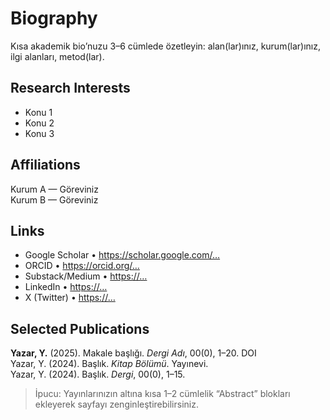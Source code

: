 # Biography
Kısa akademik bio’nuzu 3–6 cümlede özetleyin: alan(lar)ınız, kurum(lar)ınız, ilgi alanları, metod(lar).

## Research Interests
- Konu 1
- Konu 2
- Konu 3

## Affiliations
Kurum A — Göreviniz  
Kurum B — Göreviniz  

## Links
- Google Scholar • <https://scholar.google.com/…>
- ORCID • <https://orcid.org/…>
- Substack/Medium • <https://…>
- LinkedIn • <https://…>
- X (Twitter) • <https://…>

## Selected Publications
**Yazar, Y.** (2025). Makale başlığı. *Dergi Adı*, 00(0), 1–20. DOI  
Yazar, Y. (2024). Başlık. *Kitap Bölümü*. Yayınevi.  
Yazar, Y. (2024). Başlık. *Dergi*, 00(0), 1–15.

> İpucu: Yayınlarınızın altına kısa 1–2 cümlelik “Abstract” blokları ekleyerek sayfayı zenginleştirebilirsiniz.
